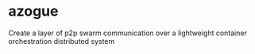 # azogue
Create a layer of p2p swarm communication over a lightweight container orchestration distributed system
